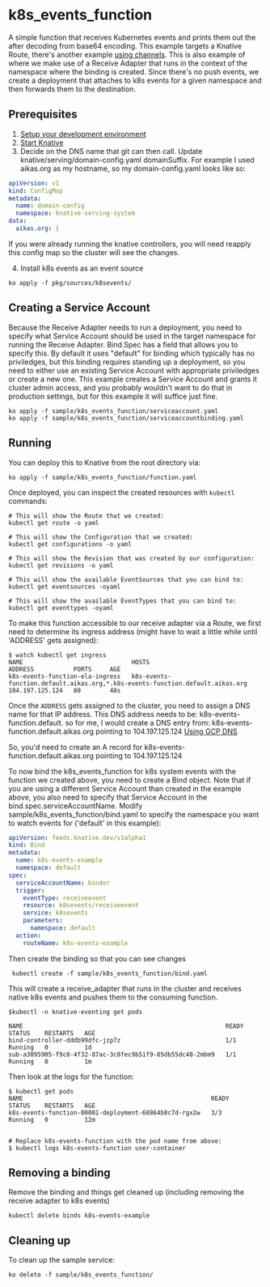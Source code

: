 # k8s_events_function

A simple function that receives Kubernetes events and prints them out the after decoding
from base64 encoding. This example targets a Knative Route, there's another example [using
channels](./README_CHANNEL.md). This is also example of where we make use of a Receive Adapter
that runs in the context of the namespace where the binding is created. Since there's no push
events, we create a deployment that attaches to k8s events for a given namespace and then
forwards them to the destination.

## Prerequisites

1. [Setup your development environment](../../DEVELOPMENT.md#getting-started)
2. [Start Knative](../../README.md#start-knative)
3. Decide on the DNS name that git can then call. Update knative/serving/domain-config.yaml domainSuffix.
For example I used aikas.org as my hostname, so my domain-config.yaml looks like so:

```yaml
apiVersion: v1
kind: ConfigMap
metadata:
  name: domain-config
  namespace: knative-serving-system
data:
  aikas.org: |
```

If you were already running the knative controllers, you will need reapply this config map so the cluster
will see the changes.

4. Install k8s events as an event source
```shell
ko apply -f pkg/sources/k8sevents/
```

## Creating a Service Account
Because the Receive Adapter needs to run a deployment, you need to specify what 
Service Account should be used in the target namespace for running the Receive Adapter.
Bind.Spec has a field that allows you to specify this. By default it uses "default" for
binding which typically has no priviledges, but this binding requires standing up a
deployment, so you need to either use an existing Service Account with appropriate
priviledges or create a new one. This example creates a Service Account and grants
it cluster admin access, and you probably wouldn't want to do that in production
settings, but for this example it will suffice just fine.

```shell
ko apply -f sample/k8s_events_function/serviceaccount.yaml
ko apply -f sample/k8s_events_function/serviceaccountbinding.yaml
```


## Running

You can deploy this to Knative from the root directory via:
```shell
ko apply -f sample/k8s_events_function/function.yaml
```

Once deployed, you can inspect the created resources with `kubectl` commands:

```shell
# This will show the Route that we created:
kubectl get route -o yaml

# This will show the Configuration that we created:
kubectl get configurations -o yaml

# This will show the Revision that was created by our configuration:
kubectl get revisions -o yaml

# This will show the available EventSources that you can bind to:
kubectl get eventsources -oyaml

# This will show the available EventTypes that you can bind to:
kubectl get eventtypes -oyaml

```

To make this function accessible to our receive adapter via a Route, we first need to determine
its ingress address (might have to wait a little while until 'ADDRESS' gets assigned):
```shell
$ watch kubectl get ingress
NAME                              HOSTS                                                                           ADDRESS           PORTS     AGE
k8s-events-function-ela-ingress   k8s-events-function.default.aikas.org,*.k8s-events-function.default.aikas.org   104.197.125.124   80        48s

```

Once the `ADDRESS` gets assigned to the cluster, you need to assign a DNS name for that IP address. This DNS address needs to be:
k8s-events-function.default.<domainsuffix you created> so for me, I would create a DNS entry from:
k8s-events-function.default.aikas.org pointing to 104.197.125.124
[Using GCP DNS](https://support.google.com/domains/answer/3290350)

So, you'd need to create an A record for k8s-events-function.default.aikas.org pointing to 104.197.125.124

To now bind the k8s_events_function for k8s system events with the function we created above, you need to
create a Bind object. Note that if you are using a different Service Account than created
in the example above, you also need to specify that Service Account in the bind.spec.serviceAccountName.
Modify sample/k8s_events_function/bind.yaml to specify the namespace you want to
watch events for ('default' in this example):

```yaml
apiVersion: feeds.knative.dev/v1alpha1
kind: Bind
metadata:
  name: k8s-events-example
  namespace: default
spec:
  serviceAccountName: binder
  trigger:
    eventType: receiveevent
    resource: k8sevents/receiveevent
    service: k8sevents
    parameters:
      namespace: default
  action:
    routeName: k8s-events-example
```

Then create the binding so that you can see changes

```shell
 kubectl create -f sample/k8s_events_function/bind.yaml
```


This will create a receive_adapter that runs in the cluster and receives native k8s events
and pushes them to the consuming function.

```shell
$kubectl -n knative-eventing get pods

NAME                                                        READY     STATUS    RESTARTS   AGE
bind-controller-dddb99dfc-jzp7z                             1/1       Running   0          1d
sub-a3095905-f9c8-4f32-87ac-3c8fec9b51f9-85db55dc48-2mbm9   1/1       Running   0          1m

```

Then look at the logs for the function:

```shell
$ kubectl get pods
NAME                                                    READY     STATUS    RESTARTS   AGE
k8s-events-function-00001-deployment-68864b8c7d-rgx2w   3/3       Running   0          12m


# Replace k8s-events-function with the pod name from above:
$ kubectl logs k8s-events-function user-container
```

## Removing a binding

Remove the binding and things get cleaned up (including removing the receive adapter to k8s events)

```shell
kubectl delete binds k8s-events-example
```

## Cleaning up

To clean up the sample service:

```shell
ko delete -f sample/k8s_events_function/
```
